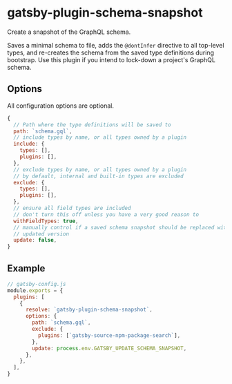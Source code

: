 # gatsby-plugin-schema-snapshot

Create a snapshot of the GraphQL schema.

Saves a minimal schema to file, adds the `@dontInfer` directive to all top-level types, and re-creates the schema from the saved type definitions during bootstrap. Use this plugin if you intend to lock-down a project's GraphQL schema.

## Options

All configuration options are optional.

```js
{
  // Path where the type definitions will be saved to
  path: `schema.gql`,
  // include types by name, or all types owned by a plugin
  include: {
    types: [],
    plugins: [],
  },
  // exclude types by name, or all types owned by a plugin
  // by default, internal and built-in types are excluded
  exclude: {
    types: [],
    plugins: [],
  },
  // ensure all field types are included
  // don't turn this off unless you have a very good reason to
  withFieldTypes: true,
  // manually control if a saved schema snapshot should be replaced with an
  // updated version
  update: false,
}
```

## Example

```js
// gatsby-config.js
module.exports = {
  plugins: [
    {
      resolve: `gatsby-plugin-schema-snapshot`,
      options: {
        path: `schema.gql`,
        exclude: {
          plugins: [`gatsby-source-npm-package-search`],
        },
        update: process.env.GATSBY_UPDATE_SCHEMA_SNAPSHOT,
      },
    },
  ],
}
```
